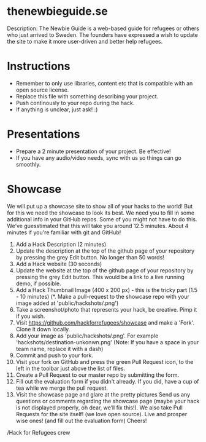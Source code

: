 # thenewbieguide.se
Description: The Newbie Guide is a web-based guide for refugees or others who just arrived to Sweden. The founders have expressed a wish to update the site to make it more user-driven and better help refugees.

# Instructions
* Remember to only use libraries, content etc that is compatible with an open source license.
* Replace this file with something describing your project.
* Push continously to your repo during the hack.
* If anything is unclear, just ask! :)

# Presentations
* Prepare a 2 minute presentation of your project. Be effective!
* If you have any audio/video needs, sync with us so things can go smoothly.

# Showcase
We will put up a showcase site to show all of your hacks to the world!  But for this we need the showcase to look its best. We need you to fill in some additional info in your GitHub repos. Some of you might not have to do this. We’ve guesstimated that this will take you around 12.5 minutes. About 4 minutes if you're familiar with git and GitHub!

1. Add a Hack Description (2 minutes)
  1. Update the description at the top of the github page of your repository by pressing the grey Edit button. No longer than 50 words!
2. Add a Hack website (30 seconds)
  1. Update the website at the top of the github page of your repository by pressing the grey Edit button. This would be a link to a live running demo, if possible.
3. Add a Hack Thumbnail Image (400 x 200 px) - this is the tricky part (1.5 - 10 minutes)
  (*. Make a pull-request to the showcase repo with your image added at 'public/hackshots/<team-name>.png')
  1. Take a screenshot/photo that represents your hack, be creative. Pimp it if you wish.
  2. Visit https://github.com/hackforrefugees/showcase and make a 'Fork'. Clone it down locally.
  3. Add your image as 'public/hackshots/<team-name>.png'. For example 'hackshots/destination-unkonwn.png' (Note: If you have a space in your team name, replace it with a dash)
  4. Commit and push to your fork.
  5. Visit your fork on GitHub and press the green Pull Request icon, to the left in the toolbar just above the list of files.
  6. Create a Pull Request to our master repo by submitting the form.
  7. Fill out the evaluation form if you didn't already. If you did, have a cup of tea while we merge the pull request.
  8. Visit the showcase page and glare at the pretty pictures
Send us any questions or comments regarding the showcase page (maybe your hack is not displayed properly, oh dear, we’ll fix this!). We also take Pull Requests for the site itself! (we love open source).
Live and prosper wise ones! (and fill out the evaluation form)
Cheers!

/Hack for Refugees crew

